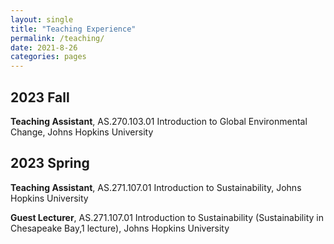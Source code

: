 ```yaml
---
layout: single
title: "Teaching Experience"
permalink: /teaching/
date: 2021-8-26
categories: pages
---
```

## 2023 Fall
**Teaching Assistant**, AS.270.103.01 Introduction to Global Environmental Change, Johns Hopkins University

## 2023 Spring
**Teaching Assistant**, AS.271.107.01 Introduction to Sustainability, Johns Hopkins University

**Guest Lecturer**, AS.271.107.01 Introduction to Sustainability (Sustainability in Chesapeake Bay,1 lecture), Johns Hopkins University
